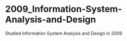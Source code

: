 # 2009_Information-System-Analysis-and-Design
Studied Information System Analysis and Design in 2009

